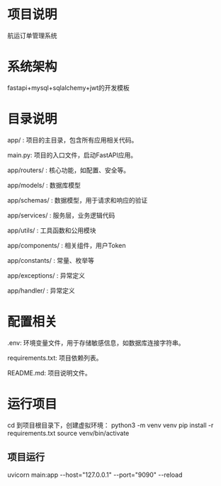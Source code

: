 # 项目说明

航运订单管理系统

# 系统架构

fastapi+mysql+sqlalchemy+jwt的开发模板

# 目录说明

app/ : 项目的主目录，包含所有应用相关代码。

main.py: 项目的入口文件，启动FastAPI应用。

app/routers/ : 核心功能，如配置、安全等。

app/models/ : 数据库模型

app/schemas/ : 数据模型，用于请求和响应的验证

app/services/ : 服务层，业务逻辑代码

app/utils/ : 工具函数和公用模块

app/components/ : 相关组件，用户Token

app/constants/ : 常量、枚举等

app/exceptions/ : 异常定义

app/handler/ : 异常定义

# 配置相关

.env: 环境变量文件，用于存储敏感信息，如数据库连接字符串。

requirements.txt: 项目依赖列表。

README.md: 项目说明文件。

# 运行项目

cd 到项目根目录下，创建虚拟环境：
python3 -m venv venv
pip install -r requirements.txt
source venv/bin/activate

## 项目运行
uvicorn main:app --host="127.0.0.1" --port="9090" --reload
